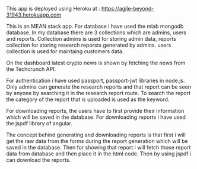This app is deployed using Heroku at : https://agile-beyond-31943.herokuapp.com

This is an MEAN stack app. For database i have used the mlab mongodb database. In my database there are 3 collections which are admins, users and reports. Collection admins is used for storing admin data, reports collection for storing research reporsts generated by admins. users collection is used for maintaing customers data. 

On the dashboard latest crypto news is shown by fetching the news from the Techcrunch API.

For authentication i have used passport,  passport-jwt libraries in node.js. Only admins can generate the research reports and that report can be seen by anyone by searching it in the research report route. To search the report the category of the report that is uploaded is used as the keyword. 

For downloading reports, the users have to first provide their information which will be saved in the database. For downloading reports i have used the jspdf library of angular. 

The concept behind generating and downloading reports is that first i will get the raw data from the forms during the report generation which will be saved in the database. Then for showing that report i will fetch those report data from database and then place it in the html code. Then by using jspdf i can download the reports.